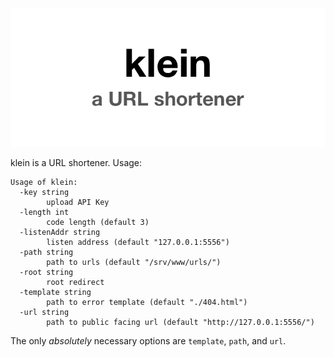 <p align="center">
  <img src="/klein.png" alt="klein logo" />
</p>

klein is a URL shortener. Usage:

```
Usage of klein:
  -key string
    	upload API Key
  -length int
    	code length (default 3)
  -listenAddr string
    	listen address (default "127.0.0.1:5556")
  -path string
    	path to urls (default "/srv/www/urls/")
  -root string
    	root redirect
  -template string
    	path to error template (default "./404.html")
  -url string
    	path to public facing url (default "http://127.0.0.1:5556/")
```

The only _absolutely_ necessary options are `template`, `path`, and `url`.
